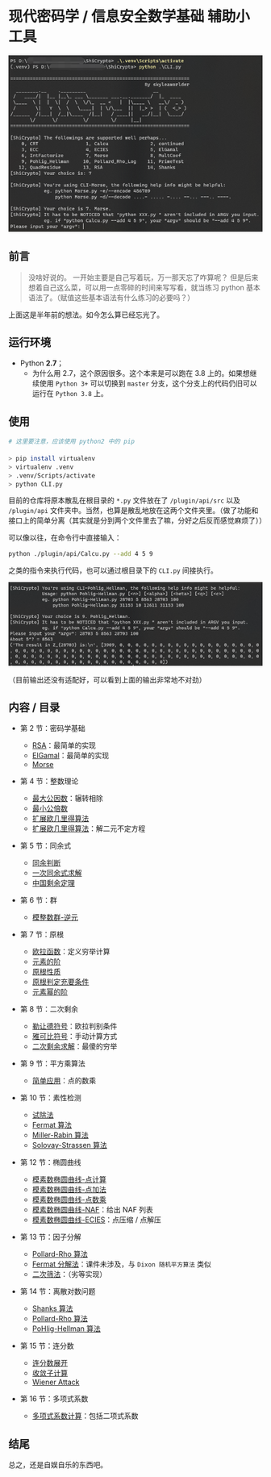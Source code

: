# 现代密码学 / 信息安全数学基础 辅助小工具

![CLI](README.assets/CLI.png)
## 前言

> 没啥好说的。
> 一开始主要是自己写着玩，万一那天忘了咋算呢？
> 但是后来想着自己这么菜，可以用一点零碎的时间来写写看，就当练习 python 基本语法了。（赋值这些基本语法有什么练习的必要吗？）

上面这是半年前的想法。如今怎么算已经忘光了。

## 运行环境

* Python **2.7**；
  * 为什么用 2.7，这个原因很多。这个本来是可以跑在 3.8 上的。如果想继续使用 `Python 3+` 可以切换到 `master` 分支，这个分支上的代码仍旧可以运行在 `Python 3.8` 上。

## 使用

```bash
# 这里要注意，应该使用 python2 中的 pip

> pip install virtualenv
> virtualenv .venv
> .venv/Scripts/activate
> python CLI.py
```

目前的仓库将原本散乱在根目录的 `*.py` 文件放在了 `/plugin/api/src` 以及 `/plugin/api` 文件夹中。当然，也算是散乱地放在这两个文件夹里。（做了功能和接口上的简单分离（其实就是分到两个文件里去了嘛，分好之后反而感觉麻烦了））

可以像以往，在命令行中直接输入：

```bash
python ./plugin/api/Calcu.py --add 4 5 9
```

之类的指令来执行代码，也可以通过根目录下的 `CLI.py` 间接执行。

![run](README.assets/run.png)

（目前输出还没有适配好，可以看到上面的输出非常地不对劲）

## 内容 / 目录

* 第 2 节：密码学基础
    * [RSA](https://github.com/skyleaworlder/ShiCrypto/blob/mastercc/plugin/api/src/RSA.py#L5)：最简单的实现
    * [ElGamal](https://github.com/skyleaworlder/ShiCrypto/blob/master/plugin/api/src/ElGamal.py#L4)：最简单的实现
    * [Morse](https://github.com/skyleaworlder/ShiCrypto/blob/master/plugin/api/src/Morse.py#L3)

* 第 4 节：整数理论
    * [最大公因数](https://github.com/skyleaworlder/ShiCrypto/blob/master/plugin/api/src/Calcu.py#L13)：辗转相除
    * [最小公倍数](https://github.com/skyleaworlder/ShiCrypto/blob/master/plugin/api/src/Calcu.py#L16)
    * [扩展欧几里得算法](https://github.com/skyleaworlder/ShiCrypto/blob/master/plugin/api/src/Calcu.py#L19)
    * [扩展欧几里得算法](https://github.com/skyleaworlder/ShiCrypto/blob/master/plugin/api/src/Calcu.py#L26)：解二元不定方程

* 第 5 节：同余式
    * [同余判断](https://github.com/skyleaworlder/ShiCrypto/blob/master/plugin/api/src/ConMod.py#L4)
    * [一次同余式求解](https://github.com/skyleaworlder/ShiCrypto/blob/master/plugin/api/src/ConMod.py#L17)
    * [中国剩余定理](https://github.com/skyleaworlder/ShiCrypto/blob/master/plugin/api/src/CRT.py#L4)

* 第 6 节：群
    * [模整数群-逆元](https://github.com/skyleaworlder/ShiCrypto/blob/master/plugin/api/src/Calcu.py#L45)

* 第 7 节：原根
    * [欧拉函数](https://github.com/skyleaworlder/ShiCrypto/blob/master/plugin/api/src/Calcu.py#L64)：定义穷举计算
    * [元素的阶](https://github.com/skyleaworlder/ShiCrypto/blob/master/plugin/api/src/Primitive.py#L9)
    * [原根性质](https://github.com/skyleaworlder/ShiCrypto/blob/master/plugin/api/src/Primitive.py#L21)
    * [原根判定充要条件](https://github.com/skyleaworlder/ShiCrypto/blob/master/plugin/api/src/Primitive.py#L33)
    * [元素幂的阶](https://github.com/skyleaworlder/ShiCrypto/blob/master/plugin/api/src/Primitive.py#L57)

* 第 8 节：二次剩余
    * [勒让德符号](https://github.com/skyleaworlder/ShiCrypto/blob/master/QuadResidue.py#L14)：欧拉判别条件
    * [雅可比符号](https://github.com/skyleaworlder/ShiCrypto/blob/master/QuadResidue.py#L21)：手动计算方式
    * [二次剩余求解](https://github.com/skyleaworlder/ShiCrypto/blob/master/Calcu.py#L58)：最傻的穷举

* 第 9 节：平方乘算法
    * [简单应用](https://github.com/skyleaworlder/ShiCrypto/blob/master/ECC.py#L122)：点的数乘

* 第 10 节：素性检测
    * [试除法](https://github.com/skyleaworlder/ShiCrypto/blob/master/PrimeTest.py#L32)
    * [Fermat 算法](https://github.com/skyleaworlder/ShiCrypto/blob/master/PrimeTest.py#L19)
    * [Miller-Rabin 算法](https://github.com/skyleaworlder/ShiCrypto/blob/master/PrimeTest.py#L41)
    * [Solovay-Strassen 算法](https://github.com/skyleaworlder/ShiCrypto/blob/master/PrimeTest.py#L60)

* 第 12 节：椭圆曲线
    * [模素数椭圆曲线-点计算](https://github.com/skyleaworlder/ShiCrypto/blob/master/ECC.py#L68)
    * [模素数椭圆曲线-点加法](https://github.com/skyleaworlder/ShiCrypto/blob/master/ECC.py#L85)
    * [模素数椭圆曲线-点数乘](https://github.com/skyleaworlder/ShiCrypto/blob/master/ECC.py#L122)
    * [模素数椭圆曲线-NAF](https://github.com/skyleaworlder/ShiCrypto/blob/master/ECC.py#L36)：给出 NAF 列表
    * [模素数椭圆曲线-ECIES](https://github.com/skyleaworlder/ShiCrypto/blob/master/ECIES.py#L14)：点压缩 / 点解压

* 第 13 节：因子分解
    * [Pollard-Rho 算法](https://github.com/skyleaworlder/ShiCrypto/blob/master/IntFactorize.py#L126)
    * [Fermat 分解法](https://github.com/skyleaworlder/ShiCrypto/blob/master/IntFactorize.py#L169)：课件未涉及，与 `Dixon 随机平方算法` 类似
    * [二次筛法](https://github.com/skyleaworlder/ShiCrypto/blob/master/IntFactorize.py#L32)：（劣等实现）

* 第 14 节：离散对数问题
    * [Shanks 算法](https://github.com/skyleaworlder/ShiCrypto/blob/master/Shanks.py#L12)
    * [Pollard-Rho 算法](https://github.com/skyleaworlder/ShiCrypto/blob/master/Pollard-Rho-Log.py#L16)
    * [PoHlig-Hellman 算法](https://github.com/skyleaworlder/ShiCrypto/blob/master/Pohlig-Hellman.py#L18)

* 第 15 节：连分数
    * [连分数展开](https://github.com/skyleaworlder/ShiCrypto/blob/master/continued.py#L27)
    * [收敛子计算](https://github.com/skyleaworlder/ShiCrypto/blob/master/continued.py#L30)
    * [Wiener Attack](https://github.com/skyleaworlder/ShiCrypto/blob/master/IntFactorize.py#L198)

* 第 16 节：多项式系数
    * [多项式系数计算](https://github.com/skyleaworlder/ShiCrypto/blob/master/MultCoef.py#L10)：包括二项式系数

## 结尾

总之，还是自娱自乐的东西吧。
